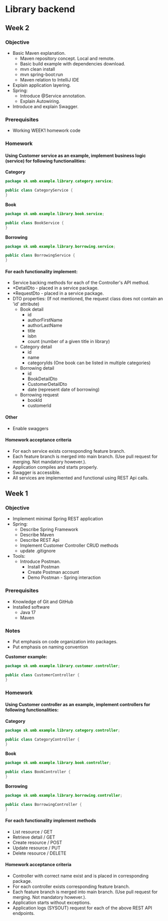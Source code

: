 # Library backend

## Week 2

### Objective
* Basic Maven explanation.
  * Maven repository concept. Local and remote.
  * Basic build example with dependencies download.
  * mvn clean install
  * mvn spring-boot:run
  * Maven relation to IntelliJ IDE
* Explain application layering.
* Spring:
  * Introduce @Service annotation.
  * Explain Autowiring.
* Introduce and explain Swagger.

### Prerequisites
* Working WEEK1 homework code

### Homework
####  Using Customer service as an example, implement business logic (service) for following functionalities:
**Category**

```java 
package sk.umb.example.library.category.service;

public class CategoryService {
}
```

**Book**

```java 
package sk.umb.example.library.book.service;

public class BookService {
}
```

**Borrowing**

```java 
package sk.umb.example.library.borrowing.service;

public class BorrowingService {
}
```

#### For each functionality implement:
* Service backing methods for each of the Controller's API method.
* *DetailDto - placed in a service package.
* *RequestDto - placed in a service package.
* DTO properties: (If not mentioned, the request class does not contain an 'id' attribute)
  * Book detail
    * id 
    * authorFirstName
    * authorLastName
    * title
    * isbn
    * count (number of a given title in library)
  * Category detail
    * id
    * name
    * categoryIds (One book can be listed in multiple categories)
  * Borrowing detail
    * id
    * BookDetailDto
    * CustomerDetailDto
    * date (represent date of borrowing)
  * Borrowing request
    * bookId
    * customerId

#### Other
* Enable swaggers

#### Homework acceptance criteria
* For each service exists corresponding feature branch.
* Each feature branch is merged into main branch. (Use pull request for merging. Not mandatory however.).
* Application compiles and starts properly.
* Swagger is accessible.
* All services are implemented and functional using REST Api calls.

## Week 1

### Objective
* Implement minimal Spring REST application
* Spring:
  * Describe Spring Framework
  * Describe Maven
  * Describe REST Api
  * Implement Customer Controller CRUD methods
  * update .gitignore
* Tools:
  * Introduce Postman.
    * Install Postman
    * Create Postman account
    * Demo Postman - Spring interaction

### Prerequisites
* Knowledge of Git and GitHub
* Installed software
  * Java 17
  * Maven

### Notes
* Put emphasis on code organization into packages.
* Put emphasis on naming convention

**Customer example:**

```java 
package sk.umb.example.library.customer.controller;

public class CustomerController {
}
```

### Homework
####  Using Customer controller as an example, implement controllers for following functionalities:

**Category**

```java 
package sk.umb.example.library.category.controller;

public class CategoryController {
}
```

**Book**

```java 
package sk.umb.example.library.book.controller;

public class BookController {
}
```

**Borrowing**

```java 
package sk.umb.example.library.borrowing.controller;

public class BorrowingController {
}
```

#### For each functionality implement methods

* List resource   / GET
* Retrieve detail / GET
* Create resource / POST 
* Update resource / PUT
* Delete resource / DELETE

#### Homework acceptance criteria

* Controller with correct name exist and is placed in corresponding package.
* For each controller exists corresponding feature branch.
* Each feature branch is merged into main branch. (Use pull request for merging. Not mandatory however.).
* Application starts without exceptions.
* Application logs (SYSOUT) request for each of the above REST API endpoints.